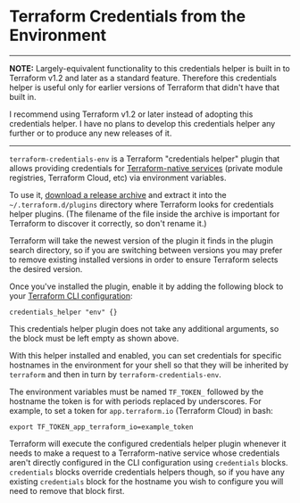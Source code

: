 # Terraform Credentials from the Environment

---

**NOTE:** Largely-equivalent functionality to this credentials helper is built in to Terraform v1.2 and later as a standard feature. Therefore this credentials helper is useful only for earlier versions of Terraform that didn't have that built in.

I recommend using Terraform v1.2 or later instead of adopting this credentials helper. I have no plans to develop this credentials helper any further or to produce any new releases of it.

---

`terraform-credentials-env` is a Terraform "credentials helper" plugin that
allows providing credentials for
[Terraform-native services](https://www.terraform.io/docs/internals/remote-service-discovery.html)
(private module registries, Terraform Cloud, etc) via environment variables.

To use it,
[download a release archive](https://github.com/apparentlymart/terraform-credentials-env/releases)
and extract it into the `~/.terraform.d/plugins` directory where Terraform
looks for credentials helper plugins. (The filename of the file inside the
archive is important for Terraform to discover it correctly, so don't rename
it.)

Terraform will take the newest version of the plugin it finds in the plugin
search directory, so if you are switching between versions you may prefer to
remove existing installed versions in order to ensure Terraform selects the
desired version.

Once you've installed the plugin, enable it by adding the following block
to your
[Terraform CLI configuration](https://www.terraform.io/docs/commands/cli-config.html):

```hcl
credentials_helper "env" {}
```

This credentials helper plugin does not take any additional arguments, so the
block must be left empty as shown above.

With this helper installed and enabled, you can set credentials for specific
hostnames in the environment for your shell so that they will be inherited
by `terraform` and then in turn by `terraform-credentials-env`.

The environment variables must be named `TF_TOKEN_` followed by the hostname
the token is for with periods replaced by underscores. For example, to set
a token for `app.terraform.io` (Terraform Cloud) in bash:

```
export TF_TOKEN_app_terraform_io=example_token
```

Terraform will execute the configured credentials helper plugin whenever it
needs to make a request to a Terraform-native service whose credentials aren't
directly configured in the CLI configuration using `credentials` blocks.
`credentials` blocks override credentials helpers though, so if you have any
existing `credentials` block for the hostname you wish to configure you will
need to remove that block first.
